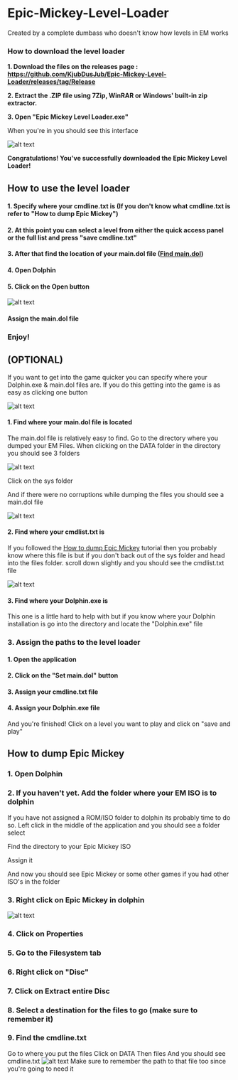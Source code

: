 
# Epic-Mickey-Level-Loader

Created by a complete dumbass who doesn't know how levels in EM works

  

### How to download the level loader

  
**1. Download the files on the releases page : https://github.com/KjubDusJub/Epic-Mickey-Level-Loader/releases/tag/Release**

  

**2. Extract the .ZIP file using 7Zip, WinRAR or Windows' built-in zip extractor.**

  

**3. Open "Epic Mickey Level Loader.exe"**

  

When you're in you should see this interface

  

![alt text](https://cdn.discordapp.com/attachments/826740264294416428/951123958143549520/unknown.png)

  

**Congratulations! You've successfully downloaded the Epic Mickey Level Loader!**

  

## How to use the level loader


#### 1. Specify where your cmdline.txt is (If you don't know what cmdline.txt is refer to "How to dump Epic Mickey")

#### 2. At this point you can select a level from either the quick access panel or the full list and press "save cmdline.txt"

#### 3. After that find the location of your main.dol file ([Find main.dol](https://github.com/KjubDusJub/Epic-Mickey-Level-Loader/tree/master#1-find-where-your-maindol-file-is-located))

#### 4. Open Dolphin

#### 5. Click on the Open button
![alt text](https://cdn.discordapp.com/attachments/826740264294416428/951135127029833758/unknown.png)

#### Assign the main.dol file

### Enjoy!

## (OPTIONAL)

  

If you want to get into the game quicker you can specify where your Dolphin.exe & main.dol files are. If you do this getting into the game is as easy as clicking one button 

![alt text](https://cdn.discordapp.com/attachments/826740264294416428/951125763082571776/unknown.png)

  

#### 1. Find where your main.dol file is located

The main.dol file is relatively easy to find. Go to the directory where you dumped your EM Files. When clicking on the DATA folder in the directory you should see 3 folders


![alt text](https://cdn.discordapp.com/attachments/826740264294416428/951126658725838948/unknown.png)

Click on the sys folder

And if there were no corruptions while dumping the files you should see a main.dol file

![alt text](https://cdn.discordapp.com/attachments/826740264294416428/951127828437561484/unknown.png)
#### 2. Find where your cmdlist.txt is

If you followed the [How to dump Epic Mickey](https://github.com/KjubDusJub/Epic-Mickey-Level-Loader/tree/master#how-to-dump-epic-mickey) tutorial then you probably know where this file is but if you don't back out of the sys folder and head into the files folder. scroll down slightly and you should see the cmdlist.txt file

![alt text](https://cdn.discordapp.com/attachments/826740264294416428/951129122682327110/unknown.png)

#### 3. Find where your Dolphin.exe is
This one is a little hard to help with but if you know where your Dolphin installation is go into the directory and locate the "Dolphin.exe" file

### 3. Assign the paths to the level loader

#### 1. Open the application

#### 2. Click on the "Set main.dol" button

#### 3. Assign your cmdline.txt file

#### 4. Assign your Dolphin.exe file

And you're finished!
Click on a level you want to play and click on "save and play"

## How to dump Epic Mickey

### 1. Open Dolphin

### 2. If you haven't yet. Add the folder where your EM ISO is to dolphin
If you have not assigned a ROM/ISO folder to dolphin its probably time to do so. Left click in the middle of the application and you should see a folder select

Find the directory to your Epic Mickey ISO

Assign it

And now you should see Epic Mickey or some other games if you had other ISO's in the folder

### 3. Right click on Epic Mickey in dolphin

![alt text](https://cdn.discordapp.com/attachments/826740264294416428/951132075312967720/unknown.png)
### 4. Click on Properties

### 5. Go to the Filesystem tab

### 6. Right click on "Disc"

### 7. Click on Extract entire Disc

### 8. Select a destination for the files to go (make sure to remember it)

### 9. Find the cmdline.txt
Go to where you put the files
Click on DATA
Then files
And you should see cmdline.txt
![alt text](https://cdn.discordapp.com/attachments/826740264294416428/951129122682327110/unknown.png)
Make sure to remember the path to that file too since you're going to need it

